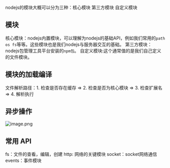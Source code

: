 nodejs的模块大概可以分为三种：核心模块 第三方模块 自定义模块

## 模块
核心模块：nodejs内置模块，可以理解为nodejs的基础API，例如我们常用的`path os fs`等等。这些模块也是我们nodejs与服务器交互的基础。
第三方模块：nodejs包管理工具平台安装的`npm包`。
自定义模块:这个通常值的是我们自己定义的文件模块。

## 模块的加载编译
文件解析路径：1. 检查是否存在缓存 => 2. 检查是否为核心模块 => 3. 检查扩展名 => 4. 解析执行

## 异步操作
![image.png](https://p9-juejin.byteimg.com/tos-cn-i-k3u1fbpfcp/768b684e533540c09585cb8c76fe0f45~tplv-k3u1fbpfcp-zoom-in-crop-mark:3024:0:0:0.awebp?)

## 常用 API
fs：文件的查看，编辑，创建
http: 网络的关键模块
socket：socket网络通信
events：事件模块